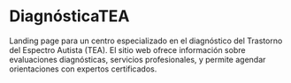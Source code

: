 # DiagnósticaTEA
Landing page para un centro especializado en el diagnóstico del Trastorno del Espectro Autista (TEA). El sitio web ofrece información sobre evaluaciones diagnósticas, servicios profesionales, y permite agendar orientaciones con expertos certificados.
